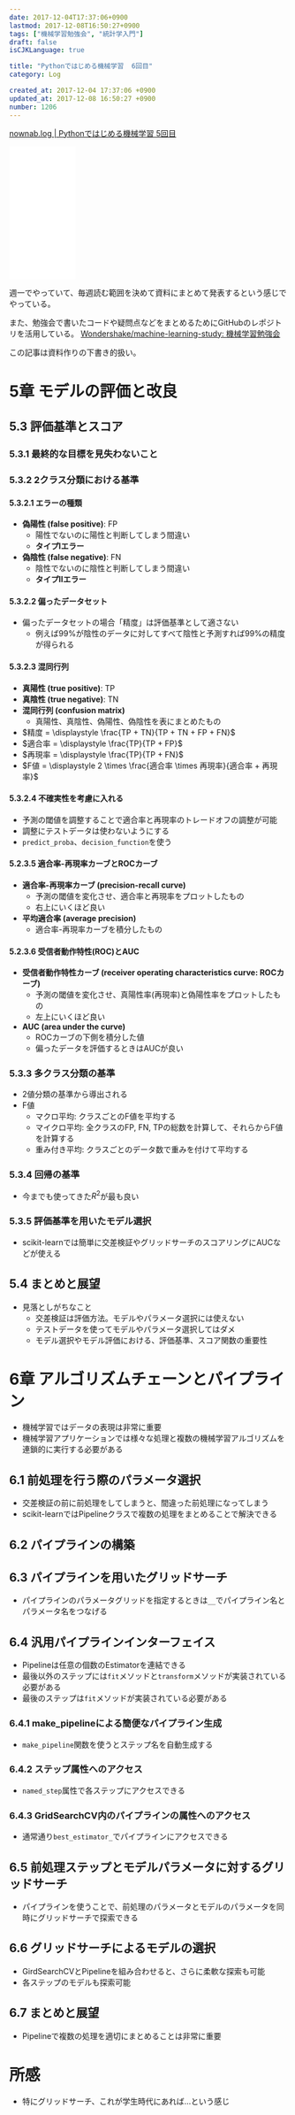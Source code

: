 ```yaml
---
date: 2017-12-04T17:37:06+0900
lastmod: 2017-12-08T16:50:27+0900
tags: ["機械学習勉強会", "統計学入門"]
draft: false
isCJKLanguage: true

title: "Pythonではじめる機械学習  6回目"
category: Log

created_at: 2017-12-04 17:37:06 +0900
updated_at: 2017-12-08 16:50:27 +0900
number: 1206
---
```


[nownab.log | Pythonではじめる機械学習 5回目](https://blog.nownabe.com/2017/12/08/1200.html)

<iframe style="width:120px;height:240px;" marginwidth="0" marginheight="0" scrolling="no" frameborder="0" src="//rcm-fe.amazon-adsystem.com/e/cm?lt1=_blank&bc1=000000&IS2=1&bg1=FFFFFF&fc1=000000&lc1=0000FF&t=nownabe0c-22&o=9&p=8&l=as4&m=amazon&f=ifr&ref=as_ss_li_til&asins=4873117984&linkId=05656b0761603e4e9f88423f102e42c6"></iframe>

週一でやっていて、毎週読む範囲を決めて資料にまとめて発表するという感じでやっている。

また、勉強会で書いたコードや疑問点などをまとめるためにGitHubのレポジトリを活用している。
[Wondershake/machine-learning-study: 機械学習勉強会](https://github.com/Wondershake/machine-learning-study)

この記事は資料作りの下書き的扱い。

# 5章 モデルの評価と改良
## 5.3 評価基準とスコア
### 5.3.1 最終的な目標を見失わないこと
### 5.3.2 2クラス分類における基準
#### 5.3.2.1 エラーの種類
* **偽陽性 (false positive)**: FP
    * 陽性でないのに陽性と判断してしまう間違い
    * **タイプIエラー**
* **偽陰性 (false negative)**: FN
    * 陰性でないのに陰性と判断してしまう間違い
    * **タイプIIエラー**

#### 5.3.2.2 偏ったデータセット
* 偏ったデータセットの場合「精度」は評価基準として適さない
    * 例えば99%が陰性のデータに対してすべて陰性と予測すれば99%の精度が得られる

#### 5.3.2.3 混同行列
* **真陽性 (true positive)**: TP
* **真陰性 (true negative)**: TN
* **混同行列 (confusion matrix)**
    * 真陽性、真陰性、偽陽性、偽陰性を表にまとめたもの
* $精度 = \displaystyle \frac{TP + TN}{TP + TN + FP + FN}$
* $適合率 = \displaystyle \frac{TP}{TP + FP}$
* $再現率 = \displaystyle \frac{TP}{TP + FN}$
* $F値 = \displaystyle 2 \times \frac{適合率 \times 再現率}{適合率 + 再現率}$

#### 5.3.2.4 不確実性を考慮に入れる
* 予測の閾値を調整することで適合率と再現率のトレードオフの調整が可能
* 調整にテストデータは使わないようにする
* `predict_proba`、`decision_function`を使う

#### 5.2.3.5 適合率-再現率カーブとROCカーブ
* **適合率-再現率カーブ (precision-recall curve)**
    * 予測の閾値を変化させ、適合率と再現率をプロットしたもの
    * 右上にいくほど良い
* **平均適合率 (average precision)**
    * 適合率-再現率カーブを積分したもの

#### 5.2.3.6 受信者動作特性(ROC)とAUC
* **受信者動作特性カーブ (receiver operating characteristics curve: ROCカーブ)**
    * 予測の閾値を変化させ、真陽性率(再現率)と偽陽性率をプロットしたもの
    * 左上にいくほど良い
* **AUC (area under the curve)**
    * ROCカーブの下側を積分した値
    * 偏ったデータを評価するときはAUCが良い

### 5.3.3 多クラス分類の基準
* 2値分類の基準から導出される
* F値
    * マクロ平均: クラスごとのF値を平均する
    * マイクロ平均: 全クラスのFP, FN, TPの総数を計算して、それらからF値を計算する
    * 重み付き平均: クラスごとのデータ数で重みを付けて平均する

### 5.3.4 回帰の基準
* 今までも使ってきた$R^2$が最も良い

### 5.3.5 評価基準を用いたモデル選択
* scikit-learnでは簡単に交差検証やグリッドサーチのスコアリングにAUCなどが使える

## 5.4 まとめと展望
* 見落としがちなこと
    * 交差検証は評価方法。モデルやパラメータ選択には使えない
    * テストデータを使ってモデルやパラメータ選択してはダメ
    * モデル選択やモデル評価における、評価基準、スコア関数の重要性

# 6章 アルゴリズムチェーンとパイプライン
* 機械学習ではデータの表現は非常に重要
* 機械学習アプリケーションでは様々な処理と複数の機械学習アルゴリズムを連鎖的に実行する必要がある

## 6.1 前処理を行う際のパラメータ選択
* 交差検証の前に前処理をしてしまうと、間違った前処理になってしまう
* scikit-learnではPipelineクラスで複数の処理をまとめることで解決できる

## 6.2 パイプラインの構築
## 6.3 パイプラインを用いたグリッドサーチ
* パイプラインのパラメータグリッドを指定するときは`__`でパイプライン名とパラメータ名をつなげる

## 6.4 汎用パイプラインインターフェイス
* Pipelineは任意の個数のEstimatorを連結できる
* 最後以外のステップには`fit`メソッドと`transform`メソッドが実装されている必要がある
* 最後のステップは`fit`メソッドが実装されている必要がある

### 6.4.1 make_pipelineによる簡便なパイプライン生成
* `make_pipeline`関数を使うとステップ名を自動生成する

### 6.4.2 ステップ属性へのアクセス
* `named_step`属性で各ステップにアクセスできる

### 6.4.3 GridSearchCV内のパイプラインの属性へのアクセス
* 通常通り`best_estimator_`でパイプラインにアクセスできる

## 6.5 前処理ステップとモデルパラメータに対するグリッドサーチ
* パイプラインを使うことで、前処理のパラメータとモデルのパラメータを同時にグリッドサーチで探索できる

## 6.6 グリッドサーチによるモデルの選択
* GirdSearchCVとPipelineを組み合わせると、さらに柔軟な探索も可能
* 各ステップのモデルも探索可能

## 6.7 まとめと展望
* Pipelineで複数の処理を適切にまとめることは非常に重要

# 所感
* 特にグリッドサーチ、これが学生時代にあれば…という感じ

```math
```
